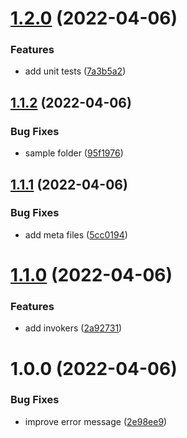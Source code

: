 # [1.2.0](https://github.com/Prybh/TestUnityPackage/compare/v1.1.2...v1.2.0) (2022-04-06)


### Features

* add unit tests ([7a3b5a2](https://github.com/Prybh/TestUnityPackage/commit/7a3b5a22607e64315047a56ba27032d0e6fdcce1))

## [1.1.2](https://github.com/Prybh/TestUnityPackage/compare/v1.1.1...v1.1.2) (2022-04-06)


### Bug Fixes

* sample folder ([95f1976](https://github.com/Prybh/TestUnityPackage/commit/95f1976991ba7374001fa3c10306489974cb0728))

## [1.1.1](https://github.com/Prybh/TestUnityPackage/compare/v1.1.0...v1.1.1) (2022-04-06)


### Bug Fixes

* add meta files ([5cc0194](https://github.com/Prybh/TestUnityPackage/commit/5cc01948ee413d1452a13d240cc8c0478dcf0f45))

# [1.1.0](https://github.com/Prybh/TestUnityPackage/compare/v1.0.0...v1.1.0) (2022-04-06)


### Features

* add invokers ([2a92731](https://github.com/Prybh/TestUnityPackage/commit/2a9273157221dfb143cef7a8752fa1feb8eb916c))

# 1.0.0 (2022-04-06)


### Bug Fixes

* improve error message ([2e98ee9](https://github.com/Prybh/TestUnityPackage/commit/2e98ee9c4038b8511ead5051735f788130e04dbe))
